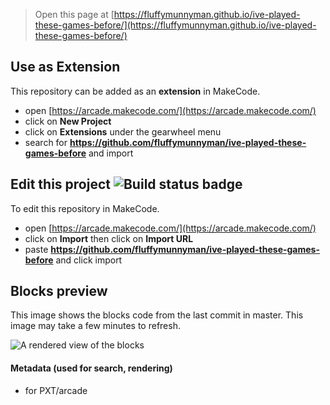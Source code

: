  


> Open this page at [https://fluffymunnyman.github.io/ive-played-these-games-before/](https://fluffymunnyman.github.io/ive-played-these-games-before/)

## Use as Extension

This repository can be added as an **extension** in MakeCode.

* open [https://arcade.makecode.com/](https://arcade.makecode.com/)
* click on **New Project**
* click on **Extensions** under the gearwheel menu
* search for **https://github.com/fluffymunnyman/ive-played-these-games-before** and import

## Edit this project ![Build status badge](https://github.com/fluffymunnyman/ive-played-these-games-before/workflows/MakeCode/badge.svg)

To edit this repository in MakeCode.

* open [https://arcade.makecode.com/](https://arcade.makecode.com/)
* click on **Import** then click on **Import URL**
* paste **https://github.com/fluffymunnyman/ive-played-these-games-before** and click import

## Blocks preview

This image shows the blocks code from the last commit in master.
This image may take a few minutes to refresh.

![A rendered view of the blocks](https://github.com/fluffymunnyman/ive-played-these-games-before/raw/master/.github/makecode/blocks.png)

#### Metadata (used for search, rendering)

* for PXT/arcade
<script src="https://makecode.com/gh-pages-embed.js"></script><script>makeCodeRender("{{ site.makecode.home_url }}", "{{ site.github.owner_name }}/{{ site.github.repository_name }}");</script>
